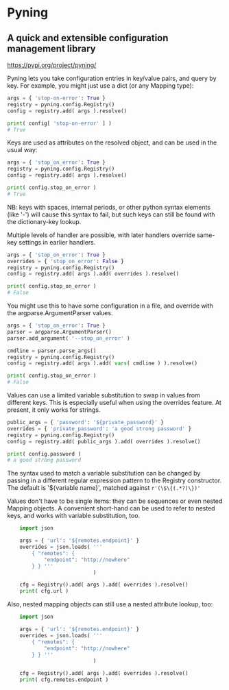 # Pyning
## A quick and extensible configuration management library

https://pypi.org/project/pyning/

Pyning lets you take configuration entries in key/value pairs, 
and query by key. For example, you might just use a dict (or any 
Mapping type):

```python
args = { 'stop-on-error': True }
registry = pyning.config.Registry()
config = registry.add( args ).resolve()

print( config[ 'stop-on-error' ] )
# True
```

Keys are used as attributes on the resolved object, and can be 
used in the usual way:

```python
args = { 'stop_on_error': True }
registry = pyning.config.Registry()
config = registry.add( args ).resolve()

print( config.stop_on_error )
# True
```

NB: keys with spaces, internal periods, or other python syntax
elements (like '-') will cause this syntax to fail, but such
keys can still be found with the dictionary-key lookup.

Multiple levels of handler are possible, with later handlers 
override same-key settings in earlier handlers. 

 ```python
 args = { 'stop_on_error': True }
 overrides = { 'stop_on_error': False }
 registry = pyning.config.Registry()
 config = registry.add( args ).add( overrides ).resolve()
 
 print( config.stop_on_error )
 # False
 ```

You might use this to have some configuration in a file, and
override with the argparse.ArgumentParser values.

```python
args = { 'stop_on_error': True }
parser = argparse.ArgumentParser()
parser.add_argument( '--stop_on_error' ) 

cmdline = parser.parse_args()
registry = pyning.config.Registry()
config = registry.add( args ).add( vars( cmdline ) ).resolve()

print( config.stop_on_error )
# False
```

Values can use a limited variable substitution to swap in 
values from different keys. This is especially useful when
using the overrides feature. At present, it only works for strings.

```python
public_args = { 'password': '${private_password}' }
overrides = { 'private_password': 'a good strong password' }
registry = pyning.config.Registry()
config = registry.add( public_args ).add( overrides ).resolve()

print( config.password )
# a good strong password
```

The syntax used to match a variable substitution can be changed by
passing in a different regular expression pattern to the Registry
constructor. The default is '${variable name}', matched against
`r'(\$\{(.*?)\})'`

Values don't have to be single items: they can be sequences or
even nested Mapping objects. A convenient short-hand can be used
to refer to nested keys, and works with variable substitution,
too.

```python
    import json

    args = { 'url': '${remotes.endpoint}' }
    overrides = json.loads( '''
        { "remotes": {
            "endpoint": "http://nowhere"
        } } '''
                            )

    cfg = Registry().add( args ).add( overrides ).resolve()
    print( cfg.url )

```

Also, nested mapping objects can still use a nested attribute
lookup, too:

```python
    import json

    args = { 'url': '${remotes.endpoint}' }
    overrides = json.loads( '''
        { "remotes": {
            "endpoint": "http://nowhere"
        } } '''
                            )

    cfg = Registry().add( args ).add( overrides ).resolve()
    print( cfg.remotes.endpoint )

```
